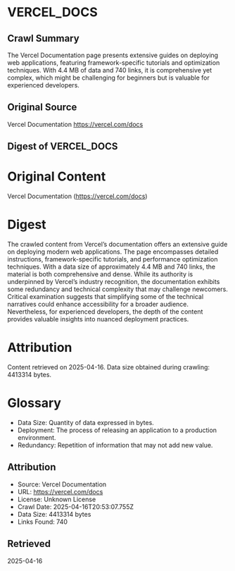 # VERCEL_DOCS

## Crawl Summary
The Vercel Documentation page presents extensive guides on deploying web applications, featuring framework-specific tutorials and optimization techniques. With 4.4 MB of data and 740 links, it is comprehensive yet complex, which might be challenging for beginners but is valuable for experienced developers.

## Original Source
Vercel Documentation
https://vercel.com/docs

## Digest of VERCEL_DOCS

# Original Content
Vercel Documentation (https://vercel.com/docs)

# Digest
The crawled content from Vercel’s documentation offers an extensive guide on deploying modern web applications. The page encompasses detailed instructions, framework-specific tutorials, and performance optimization techniques. With a data size of approximately 4.4 MB and 740 links, the material is both comprehensive and dense. While its authority is underpinned by Vercel’s industry recognition, the documentation exhibits some redundancy and technical complexity that may challenge newcomers. Critical examination suggests that simplifying some of the technical narratives could enhance accessibility for a broader audience. Nevertheless, for experienced developers, the depth of the content provides valuable insights into nuanced deployment practices.

# Attribution
Content retrieved on 2025-04-16. Data size obtained during crawling: 4413314 bytes.

# Glossary
- Data Size: Quantity of data expressed in bytes.
- Deployment: The process of releasing an application to a production environment.
- Redundancy: Repetition of information that may not add new value.

## Attribution
- Source: Vercel Documentation
- URL: https://vercel.com/docs
- License: Unknown License
- Crawl Date: 2025-04-16T20:53:07.755Z
- Data Size: 4413314 bytes
- Links Found: 740

## Retrieved
2025-04-16
